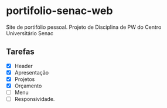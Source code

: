 # portifolio-senac-web
Site de portifólio pessoal. Projeto de Disciplina de PW do Centro Universitário Senac

## Tarefas 

- [X] Header
- [X] Apresentação
- [X] Projetos
- [X] Orçamento
- [ ] Menu
- [ ] Responsividade.
